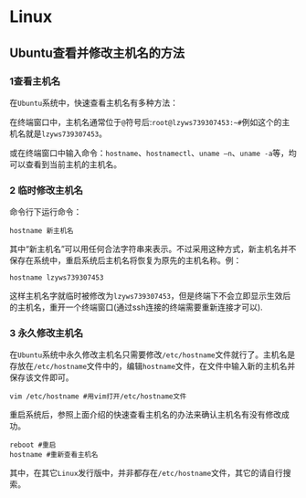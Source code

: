 # Linux

## Ubuntu查看并修改主机名的方法

### 1查看主机名

在`Ubuntu`系统中，快速查看主机名有多种方法：

在终端窗口中，主机名通常位于`@`符号后:`root@lzyws739307453:~#`例如这个的主机名就是`lzyws739307453`。

或在终端窗口中输入命令：`hostname`、`hostnamectl`、`uname –n`、`uname -a`等，均可以查看到当前主机的主机名。

### 2 临时修改主机名

命令行下运行命令：

```text
hostname 新主机名
```

其中“新主机名”可以用任何合法字符串来表示。不过采用这种方式，新主机名并不保存在系统中，重启系统后主机名将恢复为原先的主机名称。例：

```text
hostname lzyws739307453
```

这样主机名字就临时被修改为`lzyws739307453`，但是终端下不会立即显示生效后的主机名，重开一个终端窗口\(通过ssh连接的终端需要重新连接才可以\).

### 3 永久修改主机名

在`Ubuntu`系统中永久修改主机名只需要修改`/etc/hostname`文件就行了。主机名是存放在`/etc/hostname`文件中的，编辑`hostname`文件，在文件中输入新的主机名并保存该文件即可。

```text
vim /etc/hostname #用vim打开/etc/hostname文件
```

重启系统后，参照上面介绍的快速查看主机名的办法来确认主机名有没有修改成功。

```text
reboot #重启
hostname #重新查看主机名
```

其中，在其它`Linux`发行版中，并非都存在`/etc/hostname`文件，其它的请自行搜索。

